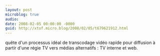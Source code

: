```yaml
---
layout: post
microblog: true
audio: 
date: 2008-02-05 00:00:00 -0000
guid: http://xtof.micro.blog/2008/02/05/t679621912.html
---
```

quête d'un processus idéal de transcodage vidéo rapide pour diffusion à partir d'une régie TV vers médias alternatifs : TV interne et web.
